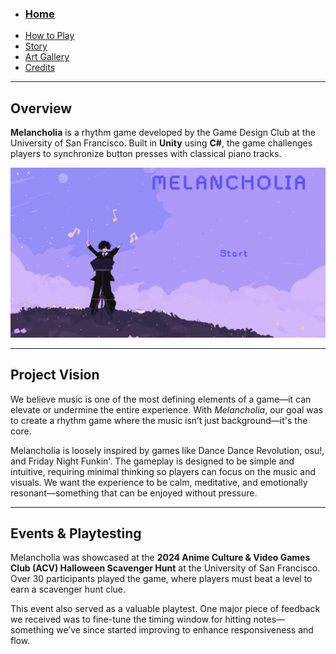 - ### [Home](./index.md)
- [How to Play](./guide.md)
- [Story](./story.md)
- [Art Gallery](./gallery.md)
- [Credits](./credits.md)

---

## Overview

**Melancholia** is a rhythm game developed by the Game Design Club at the University of San Francisco. Built in **Unity** using **C#**, the game challenges players to synchronize button presses with classical piano tracks.

<img src="art/screenshots/home.png" alt="Home screen" width="800"/>

---

## Project Vision

We believe music is one of the most defining elements of a game—it can elevate or undermine the entire experience. With *Melancholia*, our goal was to create a rhythm game where the music isn’t just background—it's the core.

Melancholia is loosely inspired by games like Dance Dance Revolution, osu!, and Friday Night Funkin'. The gameplay is designed to be simple and intuitive, requiring minimal thinking so players can focus on the music and visuals. We want the experience to be calm, meditative, and emotionally resonant—something that can be enjoyed without pressure.

---

## Events & Playtesting

Melancholia was showcased at the **2024 Anime Culture & Video Games Club (ACV) Halloween Scavenger Hunt** at the University of San Francisco. Over 30 participants played the game, where players must beat a level to earn a scavenger hunt clue.

This event also served as a valuable playtest. One major piece of feedback we received was to fine-tune the timing window for hitting notes—something we’ve since started improving to enhance responsiveness and flow.